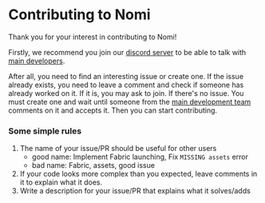 # Contributing to Nomi

Thank you for your interest in contributing to Nomi!

Firstly, we recommend you join our [discord server](https://discord.gg/qRD5XEJKc4) to be able to talk with [main developers](./README.md#main-developers).

After all, you need to find an interesting issue or create one.
If the issue already exists, you need to leave a comment and check if someone has already worked on it. If it is, you may ask to join.
If there's no issue. You must create one and wait until someone from the [main development team](./README.md#main-developers) comments on it and accepts it. Then you can start contributing.

### Some simple rules

1. The name of your issue/PR should be useful for other users
    - good name: Implement Fabric launching, Fix `MISSING assets` error
    - bad name: Fabric, assets, good issue
2. If your code looks more complex than you expected, leave comments in it to explain what it does.
3. Write a description for your issue/PR that explains what it solves/adds

